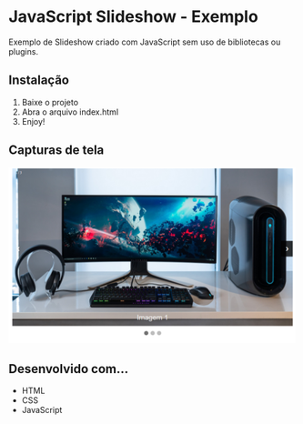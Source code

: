 # JavaScript Slideshow - Exemplo
Exemplo de Slideshow criado com JavaScript sem uso de bibliotecas ou plugins.

## Instalação
1. Baixe o projeto
2. Abra o arquivo index.html
3. Enjoy!

## Capturas de tela
<img width="600" src="https://github.com/lucasfrag/JavaScript-Slideshow-Exemplo/blob/master/print.png" >

## Desenvolvido com...

* HTML
* CSS
* JavaScript
